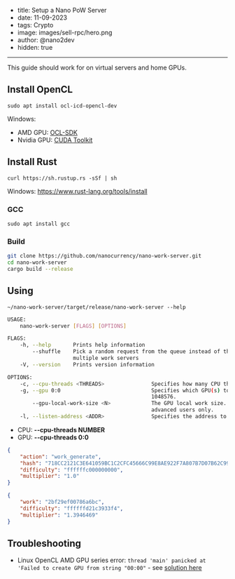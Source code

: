 
- title: Setup a Nano PoW Server
- date: 11-09-2023
- tags: Crypto
- image: images/sell-rpc/hero.png
- author: @nano2dev
- hidden: true

-----

This guide should work for on virtual servers and home GPUs. 

## Install OpenCL

```
sudo apt install ocl-icd-opencl-dev
```

Windows:
- AMD GPU: [OCL-SDK](https://github.com/GPUOpen-LibrariesAndSDKs/OCL-SDK/releases/)
- Nvidia GPU: [CUDA Toolkit](https://developer.nvidia.com/cuda-toolkit)

## Install Rust

```
curl https://sh.rustup.rs -sSf | sh
```

Windows: https://www.rust-lang.org/tools/install

### GCC

```
sudo apt install gcc
```

### Build

```bash
git clone https://github.com/nanocurrency/nano-work-server.git
cd nano-work-server
cargo build --release
```

## Using

```~/nano-work-server/target/release/nano-work-server --help```

```bash
USAGE:
    nano-work-server [FLAGS] [OPTIONS]

FLAGS:
    -h, --help       Prints help information
        --shuffle    Pick a random request from the queue instead of the oldest. Increases efficiency when using
                     multiple work servers
    -V, --version    Prints version information

OPTIONS:
    -c, --cpu-threads <THREADS>               Specifies how many CPU threads to use. [default: 0]
    -g, --gpu 0:0                             Specifies which GPU(s) to use. THREADS is optional and defaults to
                                              1048576.
        --gpu-local-work-size <N>             The GPU local work size. Increasing it may increase performance. For
                                              advanced users only.
    -l, --listen-address <ADDR>               Specifies the address to listen on. [default: [::1]:7076]
```

- CPU: **--cpu-threads NUMBER**
- GPU: **--cpu-threads 0:0**

```json
{
    "action": "work_generate",
    "hash": "718CC2121C3E641059BC1C2CFC45666C99E8AE922F7A807B7D07B62C995D79E2",
    "difficulty": "ffffffc000000000",
    "multiplier": "1.0" 
}
```

```json
{
    "work": "2bf29ef00786a6bc",
    "difficulty": "ffffffd21c3933f4",
    "multiplier": "1.3946469"        
}
```

## Troubleshooting

- Linux OpenCL AMD GPU series error: `thread 'main' panicked at 'Failed to create GPU from string "00:00"` - see [solution here](https://github.com/nanocurrency/nano-work-server/issues/28)
